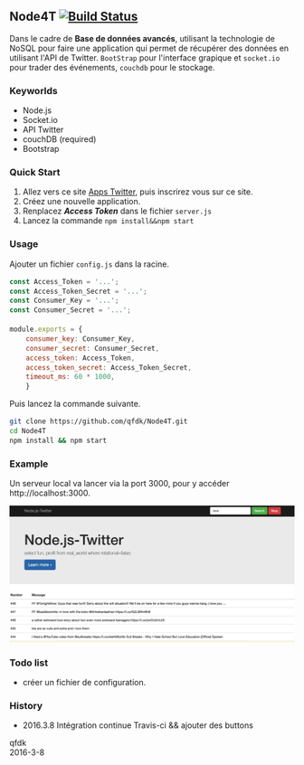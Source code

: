 ## Node4T [![Build Status](https://travis-ci.org/qfdk/Node4T.svg?branch=master)](https://travis-ci.org/qfdk/Node4T)

Dans le cadre de **Base de données avancés**, utilisant la technologie de NoSQL pour faire une application qui permet de récupérer des données en utilisant l'API de Twitter.  `BootStrap` pour l'interface grapique et `socket.io` pour trader des événements, `couchdb` pour le stockage.

### Keyworlds
- Node.js
- Socket.io
- API Twitter
- couchDB (required)
- Bootstrap

### Quick Start

1. Allez vers ce site [Apps Twitter](https://apps.twitter.com), puis inscrirez vous sur ce site.
2. Créez une nouvelle application.
3. Renplacez ***Access Token*** dans le fichier `server.js`
4. Lancez la commande `npm install&&npm start`

### Usage
Ajouter un fichier `config.js` dans la racine.

```javascript
const Access_Token = '...';
const Access_Token_Secret = '...';
const Consumer_Key = '...';
const Consumer_Secret = '...';

module.exports = {
    consumer_key: Consumer_Key,
    consumer_secret: Consumer_Secret,
    access_token: Access_Token,
    access_token_secret: Access_Token_Secret,
    timeout_ms: 60 * 1000,
    }
```

Puis lancez la commande suivante.

```bash
git clone https://github.com/qfdk/Node4T.git
cd Node4T
npm install && npm start
```

### Example

Un serveur local va lancer via la port 3000,
pour y accéder http://localhost:3000.

![](./img/Snip20160308_2.png)

### Todo list
* créer un fichier de configuration.

### History
- 2016.3.8 Intégration continue Travis-ci && ajouter des buttons



qfdk<br/>
2016-3-8

